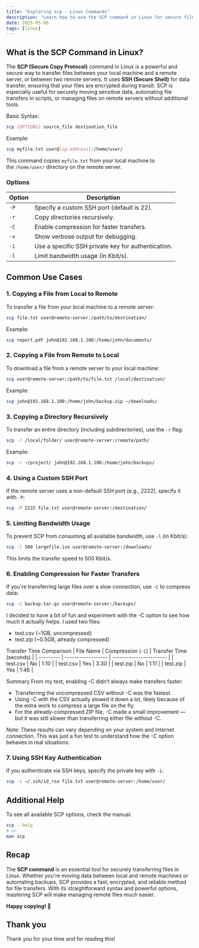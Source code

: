 ```yaml
---
title: "Exploring scp - Linux Commands"
description: "Learn how to use the SCP command in Linux for secure file transfers between local and remote systems. Master key options & practical examples! 🔐📁"
date: 2025-05-06
tags: [linux]
---
```


## **What is the SCP Command in Linux?**

The **SCP (Secure Copy Protocol)** command in Linux is a powerful and secure way to transfer files between your local machine and a remote server, or between two remote servers. It uses **SSH (Secure Shell)** for data transfer, ensuring that your files are encrypted during transit. SCP is especially useful for securely moving sensitive data, automating file transfers in scripts, or managing files on remote servers without additional tools.

Basic Syntax:

```bash
scp [OPTIONS] source_file destination_file
```

Example:

```bash
scp myfile.txt user@[ip-address]:/home/user/
```

This command copies `myfile.txt` from your local machine to the `/home/user/` directory on the remote server.

### Options

| **Option** | **Description** |
| --- | --- |
| `-P` | Specify a custom SSH port (default is 22). |
| `-r` | Copy directories recursively. |
| `-C` | Enable compression for faster transfers. |
| `-v` | Show verbose output for debugging. |
| `-i` | Use a specific SSH private key for authentication. |
| `-l` | Limit bandwidth usage (in Kbit/s). |

## Common Use Cases

### 1. Copying a File from Local to Remote

To transfer a file from your local machine to a remote server:

```bash
scp file.txt user@remote-server:/path/to/destination/
```

Example:

```bash
scp report.pdf john@192.168.1.100:/home/john/documents/
```

### 2. Copying a File from Remote to Local

To download a file from a remote server to your local machine:

```bash
scp user@remote-server:/path/to/file.txt /local/destination/
```

Example:

```bash
scp john@192.168.1.100:/home/john/backup.zip ~/downloads/
```

### 3. Copying a Directory Recursively

To transfer an entire directory (including subdirectories), use the `-r` flag:

```bash
scp -r /local/folder/ user@remote-server:/remote/path/
```

Example:

```bash
scp -r ~/project/ john@192.168.1.100:/home/john/backups/
```

### 4. Using a Custom SSH Port

If the remote server uses a non-default SSH port (e.g., 2222), specify it with `-P`:

```bash
scp -P 2222 file.txt user@remote-server:/destination/
```

### 5. Limiting Bandwidth Usage

To prevent SCP from consuming all available bandwidth, use `-l` (in Kbit/s):

```bash
scp -l 500 largefile.iso user@remote-server:/downloads/
```

This limits the transfer speed to 500 Kbit/s.

### 6. Enabling Compression for Faster Transfers

If you're transferring large files over a slow connection, use `-C` to compress data:

```bash
scp -C backup.tar.gz user@remote-server:/backups/
```

I decided to have a bit of fun and experiment with the -C option to see how much it actually helps. I used two files:
- test.csv (~1GB, uncompressed)
- test.zip (~0.5GB, already compressed)

Transfer Time Comparison
| File Name | Compression (`-C`) | Transfer Time (seconds) |
| --------- | ------------------ | ----------------------- |
| test.csv  | No                 |                    1:10 |
| test.csv  | Yes                |                    3:30 |
| test.zip  | No                 |                    1:11 |
| test.zip  | Yes                |                    1:46 |

Summary
From my test, enabling -C didn’t always make transfers faster:
- Transferring the uncompressed CSV without -C was the fastest.
- Using -C with the CSV actually slowed it down a lot, likely because of the extra work to compress a large file on the fly.
- For the already-compressed ZIP file, -C made a small improvement — but it was still slower than transferring either file without -C.

Note: These results can vary depending on your system and internet connection. This was just a fun test to understand how the -C option behaves in real situations.


### 7. Using SSH Key Authentication

If you authenticate via SSH keys, specify the private key with `-i`:

```bash
scp -i ~/.ssh/id_rsa file.txt user@remote-server:/home/user/
```

## Additional Help

To see all available SCP options, check the manual:

```bash
scp --help
# or
man scp
```

## Recap

The **SCP command** is an essential tool for securely transferring files in Linux. Whether you're moving data between local and remote machines or automating backups, SCP provides a fast, encrypted, and reliable method for file transfers. With its straightforward syntax and powerful options, mastering SCP will make managing remote files much easier.

**Happy copying!** 🚀

## Thank you

Thank you for your time and for reading this!
